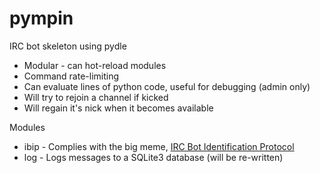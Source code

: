 # pympin

IRC bot skeleton using pydle

* Modular - can hot-reload modules
* Command rate-limiting
* Can evaluate lines of python code, useful for debugging (admin only)
* Will try to rejoin a channel if kicked
* Will regain it's nick when it becomes available

Modules
* ibip - Complies with the big meme, [IRC Bot Identification Protocol](https://github.com/inexist3nce/IBIP)
* log - Logs messages to a SQLite3 database (will be re-written)
